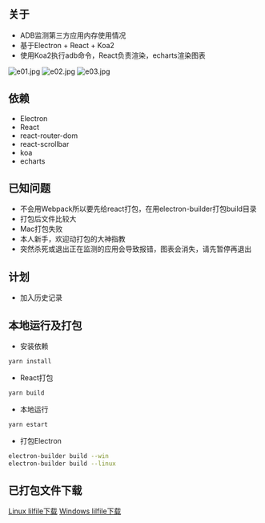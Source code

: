 ## 关于
* ADB监测第三方应用内存使用情况
* 基于Electron + React + Koa2
* 使用Koa2执行adb命令，React负责渲染，echarts渲染图表

![e01.jpg](https://i.loli.net/2019/09/25/AU4IYTBEf5eymCa.jpg)
![e02.jpg](https://i.loli.net/2019/09/25/QrYR9qn73vhzJKi.jpg)
![e03.jpg](https://i.loli.net/2019/09/25/6BFgRyPmZYLOnj3.jpg)

## 依赖
* Electron
* React
* react-router-dom
* react-scrollbar
* koa
* echarts

## 已知问题
* 不会用Webpack所以要先给react打包，在用electron-builder打包build目录
* 打包后文件比较大
* Mac打包失败
* 本人新手，欢迎动打包的大神指教
* 突然杀死或退出正在监测的应用会导致报错，图表会消失，请先暂停再退出

## 计划
* 加入历史记录

## 本地运行及打包
* 安装依赖
```Bash
yarn install
```
* React打包
```Bash
yarn build
```
* 本地运行
```Bash
yarn estart
```
* 打包Electron
```Bash
electron-builder build --win
electron-builder build --linux
```
## 已打包文件下载
[Linux lilfile下载](https://lilfile.com/e2Rk2d)
[Windows lilfile下载](https://lilfile.com/6fBzWi)